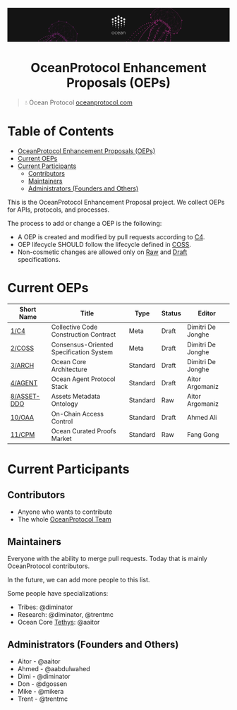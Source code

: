 [![banner](doc/img/repo-banner@2x.png)](https://oceanprotocol.com)

<h1 align="center">OceanProtocol Enhancement Proposals (OEPs)</h1>

> 💧 Ocean Protocol
> [oceanprotocol.com](https://oceanprotocol.com)


Table of Contents
=================

   * [OceanProtocol Enhancement Proposals (OEPs)](#oceanprotocol-enhancement-proposals-oeps)
   * [Current OEPs](#current-oeps)
   * [Current Participants](#current-participants)
      * [Contributors](#contributors)
      * [Maintainers](#maintainers)
      * [Administrators (Founders and Others)](#administrators-founders-and-others)


This is the OceanProtocol Enhancement Proposal project. We collect OEPs for APIs, protocols, and processes.

The process to add or change a OEP is the following:
- A OEP is created and modified by pull requests according to [C4](./1).
- OEP lifecycle SHOULD follow the lifecycle defined in [COSS](./2).
- Non-cosmetic changes are allowed only on [Raw](./2#raw-oeps) and [Draft](./2#draft-oeps) specifications.

# Current OEPs

Short Name       | Title                                                        | Type         | Status     | Editor
-----------------|--------------------------------------------------------------|--------------|------------|-------
[1/C4](1)        | Collective Code Construction Contract                        | Meta         | Draft      | Dimitri De Jonghe
[2/COSS](2)      | Consensus-Oriented Specification System                      | Meta         | Draft      | Dimitri De Jonghe
[3/ARCH](3)      | Ocean Core Architecture                                      | Standard     | Draft      | Dimitri De Jonghe
[4/AGENT](4)     | Ocean Agent Protocol Stack                                   | Standard     | Draft      | Aitor Argomaniz
[8/ASSET-DDO](8) | Assets Metadata Ontology                                     | Standard     | Raw        | Aitor Argomaniz
[10/OAA](10)     | On-Chain Access Control                       				| Standard     | Draft      | Ahmed Ali
[11/CPM](11)     | Ocean Curated Proofs Market                      		    | Standard     | Raw        | Fang Gong


# Current Participants

## Contributors

- Anyone who wants to contribute
- The whole [OceanProtocol Team](https://github.com/orgs/oceanprotocol/people)

## Maintainers

Everyone with the ability to merge pull requests. Today that is mainly OceanProtocol contributors.

In the future, we can add more people to this list.

Some people have specializations:

- Tribes: @diminator
- Research: @diminator, @trentmc
- Ocean Core [Tethys](https://github.com/oceanprotocol/ocean/projects/2): @aaitor

## Administrators (Founders and Others)

- Aitor - @aaitor
- Ahmed - @aabdulwahed
- Dimi - @diminator
- Don - @dgossen
- Mike - @mikera
- Trent - @trentmc

